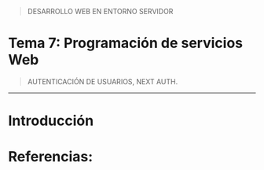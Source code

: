 > DESARROLLO WEB EN ENTORNO SERVIDOR

# Tema 7: Programación de servicios Web <!-- omit in toc -->
> AUTENTICACIÓN DE USUARIOS, NEXT AUTH.




--- 

# Introducción




# Referencias: